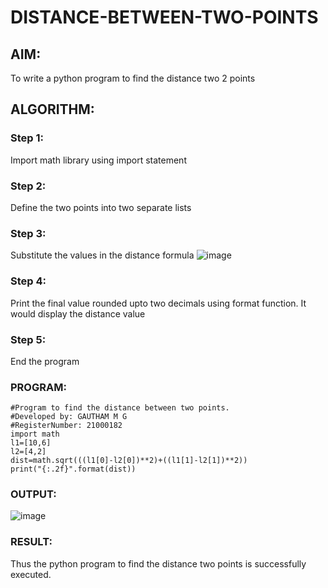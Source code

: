 # DISTANCE-BETWEEN-TWO-POINTS

## AIM:
To write a python program to find the distance two 2 points
## ALGORITHM:
### Step 1: 
Import math library using import statement
### Step 2: 
Define the two points into two separate lists
### Step 3: 
Substitute the values in the distance formula  ![image](https://user-images.githubusercontent.com/94810884/153347522-062608c6-ed42-4981-b4b3-319058fddda8.png)

### Step 4: 
Print the final value rounded upto two decimals using format function. It would display the distance value
### Step 5: 
End the program
### PROGRAM:
  ```
  #Program to find the distance between two points.
#Developed by: GAUTHAM M G
#RegisterNumber: 21000182
import math
l1=[10,6]
l2=[4,2]
dist=math.sqrt(((l1[0]-l2[0])**2)+((l1[1]-l2[1])**2))
print("{:.2f}".format(dist))
```


### OUTPUT:

![image](https://user-images.githubusercontent.com/94810884/153347418-3a7cdc45-5d2e-462b-9748-2552c6b0dbfe.png)



### RESULT:
Thus the python program to find the distance two points is successfully executed.
